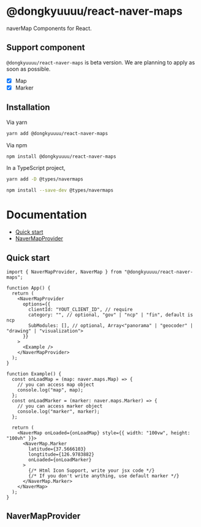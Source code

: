 # @dongkyuuuu/react-naver-maps

naverMap Components for React.

## Support component

`@dongkyuuuu/react-naver-maps` is beta version. We are planning to apply as soon as possible.

- [x] Map
- [x] Marker

## Installation

Via yarn

```bash
yarn add @dongkyuuuu/react-naver-maps
```

Via npm

```bash
npm install @dongkyuuuu/react-naver-maps
```

In a TypeScript project,

```bash
yarn add -D @types/navermaps
```

```bash
npm install --save-dev @types/navermaps
```

# Documentation

- [Quick start](#quick-start)
- [NaverMapProvider](#navermapprovider)

## Quick start

```tsx
import { NaverMapProvider, NaverMap } from "@dongkyuuuu/react-naver-maps";

function App() {
  return (
    <NaverMapProvider
      options={{
        clientId: "YOUT_CLIENT_ID", // require
        category: "", // optional, "gov" | "ncp" | "fin", default is ncp
        SubModules: [], // optional, Array<"panorama" | "geocoder" | "drawing" | "visualization">
      }}
    >
      <Example />
    </NaverMapProvider>
  );
}

function Example() {
  const onLoadMap = (map: naver.maps.Map) => {
    // you can access map object
    console.log("map", map);
  };
  const onLoadMarker = (marker: naver.maps.Marker) => {
    // you can access marker object
    console.log("marker", marker);
  };

  return (
    <NaverMap onLoaded={onLoadMap} style={{ width: "100vw", height: "100vh" }}>
      <NaverMap.Marker
        latitude={37.5666103}
        longtitude={126.9783882}
        onLoaded={onLoadMarker}
      >
        {/* Html Icon Support, write your jsx code */}
        {/* If you don't write anything, use default marker */}
      </NaverMap.Marker>
    </NaverMap>
  );
}
```

## NaverMapProvider
